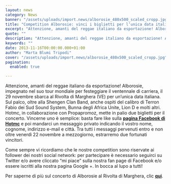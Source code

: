 ```yaml
---
layout: news
category: News
banner: "/assets/uploads/import.news/alborosie_480x500_scaled_cropp.jpg"
title: "Competition Alborosie: vinci i biglietti per l’unica data italiana!"
excerpt: "Attenzione, amanti del reggae italiano da esportazione! Alborosie, impegnato nel suo tour mondiale per festeggiare il ventennale di carriera, il 29 novembre sbarca al Rivolta di Marghera (VE) per un’unica data italiana. Sul palco, oltre alla Shengen Clan Band, anche ospiti del calibro di Terron Fabio dei Sud Sound System, Bunna degli Africa Unite, Lion [&hellip"
quote: ""
description: "Attenzione, amanti del reggae italiano da esportazione! Alborosie, impegnato nel suo tour mondiale per festeggiare il ventennale di carriera, il 29 novembre sbarca al Rivolta di Marghera (VE) per un’unica data italiana. Sul palco, oltre alla Shengen Clan Band, anche ospiti del calibro di Terron Fabio dei Sud Sound System, Bunna degli Africa Unite, Lion [&hellip"
keywords: ""
date: 2013-11-16T00:00:00.000+01:00
author: "Marta Blumi Tripodi"
cover: "/assets/uploads/import.news/alborosie_480x500_scaled_cropp.jpg"
pagination:
  enabled: true

---
```


Attenzione, amanti del reggae italiano da esportazione! Alborosie, impegnato nel suo tour mondiale per festeggiare il ventennale di carriera, il 29 novembre sbarca al Rivolta di Marghera (VE) per un’unica data italiana. Sul palco, oltre alla Shengen Clan Band, anche ospiti del calibro di Terron Fabio dei Sud Sound System, Bunna degli Africa Unite, Lion D e molti altri. Hotmc, in collaborazione con Propapromoz, mette in palio due biglietti per il concerto. Vincerne uno è semplice: basta fare like sulla [**pagina Facebook di Hotmc**](https://www.facebook.com/hotmcmag "https://www.facebook.com/hotmcmag") e poi mandarci un messaggio privato indicando il vostro nome, cognome, indirizzo e-mail e città. Tra tutti i messaggi pervenuti entro e non oltre venerdì 22 novembre a mezzogiorno, estrarremo due fortunati vincitori.

Come sempre vi ricordiamo che le nostre competition sono riservate ai follower dei nostri social network: per partecipare è necessario seguirci su Twitter e/o avere cliccato “mi piace” sulla nostra fan page di Facebook e/o essere iscritti alla nostra pagina Google +. In bocca al lupo a tutti!

Per saperne di più sul concerto di Alborosie al Rivolta di Marghera, clic [**qui**](http://www.sherwood.it/articolo/3438/alborosie-friends "http://www.sherwood.it/articolo/3438/alborosie-friends").